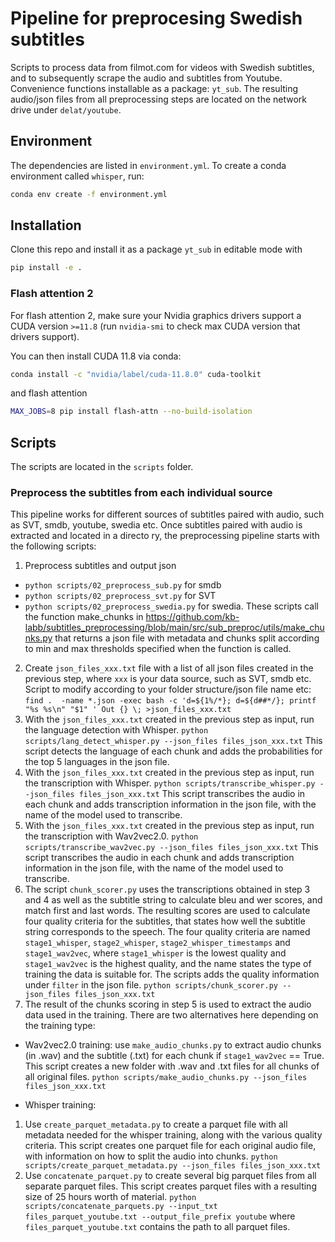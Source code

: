 # Pipeline for preprocesing Swedish subtitles

Scripts to process data from filmot.com for videos with Swedish subtitles, and to subsequently scrape the audio and subtitles from Youtube. Convenience functions installable as a package: `yt_sub`. The resulting audio/json files from all preprocessing steps are located on the network drive under `delat/youtube`. 

## Environment

The dependencies are listed in `environment.yml`. To create a conda environment called `whisper`, run:

```bash
conda env create -f environment.yml
``` 

## Installation

Clone this repo and install it as a package `yt_sub` in editable mode with

```bash
pip install -e .
```

### Flash attention 2

For flash attention 2, make sure your Nvidia graphics drivers support a CUDA version `>=11.8` (run `nvidia-smi` to check max CUDA version that drivers support).

You can then install CUDA 11.8 via conda:

```bash
conda install -c "nvidia/label/cuda-11.8.0" cuda-toolkit
```

and flash attention 

```bash
MAX_JOBS=8 pip install flash-attn --no-build-isolation
```

## Scripts

The scripts are located in the `scripts` folder. 

### Preprocess the subtitles from each individual source
This pipeline works for different sources of subtitles paired with audio, such as SVT, smdb, youtube, swedia etc. 
Once subtitles paired with audio is extracted and located in a directo ry, the preprocessing pipeline starts with the following scripts: 
1. Preprocess subtitles and output json
* `python scripts/02_preprocess_sub.py` for smdb
* `python scripts/02_preprocess_svt.py` for SVT
* `python scripts/02_preprocess_swedia.py` for swedia.
These scripts call the function make_chunks in https://github.com/kb-labb/subtitles_preprocessing/blob/main/src/sub_preproc/utils/make_chunks.py that returns a json file with metadata and chunks split according to min and max thresholds specified when the function is called.  
2. Create `json_files_xxx.txt` file with a list of all json files created in the previous step, where `xxx` is your data source, such as SVT, smdb etc. Script to modify according to your folder structure/json file name etc:
`find .  -name *.json -exec bash -c 'd=${1%/*}; d=${d##*/}; printf "%s %s\n" "$1" ' Out {} \; >json_files_xxx.txt`
3. With the `json_files_xxx.txt` created in the previous step as input, run the language detection with Whisper.
  `python scripts/lang_detect_whisper.py --json_files files_json_xxx.txt`
This script detects the language of each chunk and adds the probabilities for the top 5 languages in the json file.  
4. With the `json_files_xxx.txt` created in the previous step as input, run the transcription with Whisper. 
`python scripts/transcribe_whisper.py --json_files files_json_xxx.txt` 
This script transcribes the audio in each chunk and adds transcription information in the json file, with the name of the model used to transcribe. 
5. With the `json_files_xxx.txt` created in the previous step as input, run the transcription with Wav2vec2.0. 
`python scripts/transcribe_wav2vec.py --json_files files_json_xxx.txt` 
This script transcribes the audio in each chunk and adds transcription information in the json file, with the name of the model used to transcribe. 
6. The script `chunk_scorer.py` uses the transcriptions obtained in step 3 and 4 as well as the subtitle string to calculate bleu and wer scores, and match first and last words. The resulting scores are used to calculate four quality criteria for the subtitles, that states how well the subtitle string corresponds to the speech. The four quality criteria are named `stage1_whisper`, `stage2_whisper`, `stage2_whisper_timestamps` and `stage1_wav2vec`, where `stage1_whisper` is the lowest quality and `stage1_wav2vec` is the highest quality, and the name states the type of training the data is suitable for. The scripts adds the quality information under `filter` in the json file. 
`python scripts/chunk_scorer.py --json_files files_json_xxx.txt` 
7. The result of the chunks scoring in step 5 is used to extract the audio data used in the training. There are two alternatives here depending on the training type:
* Wav2vec2.0 training:
use `make_audio_chunks.py` to extract audio chunks (in .wav) and the subtitle (.txt) for each chunk if `stage1_wav2vec` == True. This script creates a new folder with .wav and .txt files for all chunks of all original files. `python scripts/make_audio_chunks.py --json_files files_json_xxx.txt` 

* Whisper training:
1. Use `create_parquet_metadata.py` to create a parquet file with all metadata needed for the whisper training, along with the various quality criteria. This script creates one parquet file for each original audio file, with information on how to split the audio into chunks. `python scripts/create_parquet_metadata.py --json_files files_json_xxx.txt` 
2. Use `concatenate_parquet.py` to create several big parquet files from all separate parquet files. This script creates parquet files with a resulting size of 25 hours worth of material. `python scripts/concatenate_parquets.py --input_txt files_parquet_youtube.txt --output_file_prefix youtube`  where `files_parquet_youtube.txt` contains the path to all parquet files. 
